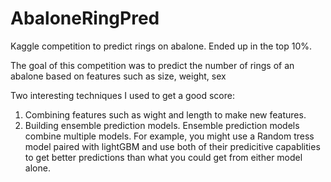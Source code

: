 # AbaloneRingPred
Kaggle competition to predict rings on abalone.  Ended up in the top 10%.  

The goal of this competition was to predict the number of rings of an abalone based on features such as size, weight, sex

Two interesting techniques I used to get a good score:

1.  Combining features such as wight and length to make new features.
2.  Building ensemble prediction models.  Ensemble prediction models combine multiple models.  For example, you might use a Random tress model paired with lightGBM and use both of their predicitive capablities to get better predictions than what you could get from either model alone.
